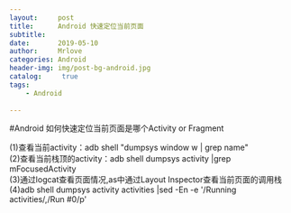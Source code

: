 ```yaml
---
layout:     post
title:      Android 快速定位当前页面
subtitle:   
date:       2019-05-10
author:     Mrlove
categories: Android
header-img: img/post-bg-android.jpg
catalog: 	 true
tags:
    - Android
    
---
```

#Android 如何快速定位当前页面是哪个Activity or Fragment

(1)查看当前activity：adb shell "dumpsys window w | grep name"  
(2)查看当前栈顶的activity：adb shell dumpsys activity |grep mFocusedActivity  
(3)通过logcat查看页面情况,as中通过Layout Inspector查看当前页面的调用栈  
(4)adb shell dumpsys activity activities |sed -En -e '/Running activities/,/Run #0/p'  
